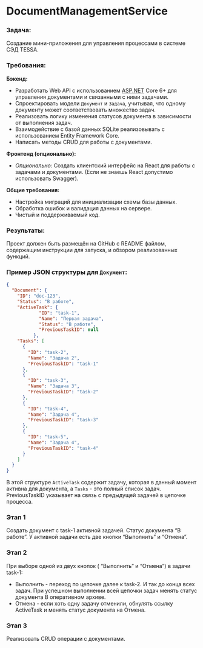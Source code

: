 # DocumentManagementService

### Задача:

Создание мини-приложения для управления процессами в системе СЭД TESSA.

### Требования:

**Бэкенд:**

- Разработать Web API с использованием [ASP.NET](http://asp.net/) Core 6+ для управления документами и связанными с ними задачами.
- Спроектировать модели `Документ` и `Задача`, учитывая, что одному документу может соответствовать множество задач.
- Реализовать логику изменения статусов документа в зависимости от выполнения задач.
- Взаимодействие с базой данных SQLite реализовывать с использованием Entity Framework Core.
- Написать методы CRUD для работы с документами.

**Фронтенд (опционально):**

- *Опционально:* Создать клиентский интерфейс на React для работы с задачами и документами. (Если не знаешь React допустимо использовать Swagger).

**Общие требования:**

- Настройка миграций для инициализации схемы базы данных.
- Обработка ошибок и валидация данных на сервере.
- Чистый и поддерживаемый код.

### Результаты:

Проект должен быть размещён на GitHub с README файлом, содержащим инструкции для запуска, и обзором реализованных функций.

### Пример JSON структуры для `Документ`:

```json
{
  "Document": {
    "ID": "doc-123",
    "Status": "В работе",
    "ActiveTask": {
		    "ID": "task-1",
		    "Name": "Первая задача",
		    "Status": "В работе",
		    "PreviousTaskID": null
		  },
    "Tasks": [
      {
        "ID": "task-2",
        "Name": "Задача 2",
        "PreviousTaskID": "task-1"
      },
      {
        "ID": "task-3",
        "Name": "Задача 3",
        "PreviousTaskID": "task-2"
      },
      {
        "ID": "task-4",
        "Name": "Задача 4",
        "PreviousTaskID": "task-3"
      },
      {
        "ID": "task-5",
        "Name": "Задача 4",
        "PreviousTaskID": "task-4"
      }
    ]
  }
}

```

В этой структуре `ActiveTask` содержит задачу, которая в данный момент активна для документа, а `Tasks` - это полный список задач. PreviousTaskID указывает на связь с предыдущей задачей в цепочке процесса.

### Этап 1

Создать документ с task-1 активной задачей. Статус документа “В работе”. У активной задачи есть две кнопки “Выполнить” и “Отмена”.

### Этап 2

При выборе одной из двух кнопок ( “Выполнить” и “Отмена”) в задачи task-1: 

- Выполнить - переход по цепочке далее к task-2. И так до конца всех задач. При успешном выполнении всей цепочки задач менять статус документа В оперативном архиве.
- Отмена - если хоть одну задачу отменили, обнулять ссылку ActiveTask и менять статус документа на Отмена.

### Этап 3

Реализовать CRUD операции с документами.